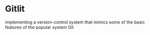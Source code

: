 # Gitlit
implementing a version-control system that mimics some of the basic features of the popular system Git
